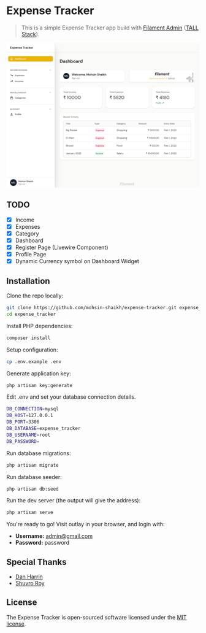 # Expense Tracker

> This is a simple Expense Tracker app build with [Filament Admin](https://github.com/laravel-filament/filament) ([TALL Stack](https://tallstack.dev/)).

![alt text](./public/preview.png)

## TODO

- [x] Income
- [x] Expenses
- [x] Category
- [x] Dashboard
- [x] Register Page (Livewire Component)
- [x] Profile Page
- [x] Dynamic Currency symbol on Dashboard Widget

## Installation

Clone the repo locally:

```sh
git clone https://github.com/mohsin-shaikh/expense-tracker.git expense_tracker
cd expense_tracker
```

Install PHP dependencies:

```sh
composer install
```

Setup configuration:

```sh
cp .env.example .env
```

Generate application key:

```sh
php artisan key:generate
```

Edit .env and set your database connection details.

```sh
DB_CONNECTION=mysql
DB_HOST=127.0.0.1
DB_PORT=3306
DB_DATABASE=expense_tracker
DB_USERNAME=root
DB_PASSWORD=
```

Run database migrations:

```sh
php artisan migrate
```

Run database seeder:

```sh
php artisan db:seed
```

Run the dev server (the output will give the address):

```sh
php artisan serve
```

You're ready to go! Visit outlay in your browser, and login with:

- **Username:** admin@gmail.com
- **Password:** password

## Special Thanks

- [Dan Harrin](https://github.com/danharrin)
- [Shuvro Roy](https://github.com/shuvroroy)

## License

The Expense Tracker is open-sourced software licensed under the [MIT license](https://opensource.org/licenses/MIT).
